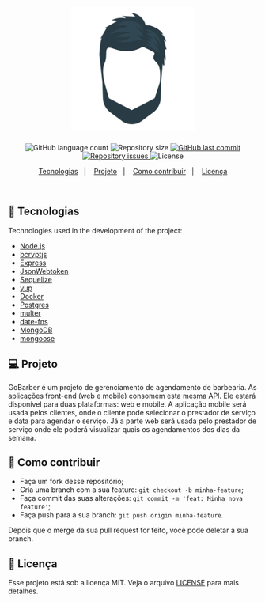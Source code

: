 <h1 align="center">
<img alt="GoBarber" title="#delicinha" src=".github/barber.svg" width="250px" />

</h1>

<p align="center">
  <img alt="GitHub language count" src="https://img.shields.io/github/languages/count/rlocatelli9/GoBarber-api">

  <img alt="Repository size" src="https://img.shields.io/github/repo-size/rlocatelli9/GoBarber-api">

  <a href="https://github.com/rlocatelli9/GoBarber-api/commits/master">
    <img alt="GitHub last commit" src="https://img.shields.io/github/last-commit/rlocatelli9/GoBarber-api">
  </a>

  <a href="https://github.com/rlocatelli9/GoBarber-api/issues">
    <img alt="Repository issues" src="https://img.shields.io/github/issues/rlocatelli9/GoBarber-api">
  </a>

  <img alt="License" src="https://img.shields.io/badge/license-MIT-brightgreen">
</p>

<p align="center">
  <a href="#rocket-tecnologias">Tecnologias</a>&nbsp;&nbsp;&nbsp;|&nbsp;&nbsp;&nbsp;
  <a href="#-projeto">Projeto</a>&nbsp;&nbsp;&nbsp;|&nbsp;&nbsp;&nbsp;
  <a href="#-como-contribuir">Como contribuir</a>&nbsp;&nbsp;&nbsp;|&nbsp;&nbsp;&nbsp;
  <a href="#memo-licença">Licença</a>
</p>

<br>

## :rocket: Tecnologias

Technologies used in the development of the project:

- [Node.js](https://nodejs.org/en/)
- [bcryptjs](https://www.npmjs.com/package/bcryptjs)
- [Express](https://expressjs.com/)
- [JsonWebtoken](https://jwt.io/)
- [Sequelize](https://sequelize.org/)
- [yup](https://github.com/jquense/yup)
- [Docker](https://www.docker.com/)
- [Postgres](https://www.postgresql.org/)
- [multer](https://github.com/expressjs/multer)
- [date-fns](https://date-fns.org/)
- [MongoDB](https://www.mongodb.com/)
- [mongoose](https://mongoosejs.com/)

## 💻 Projeto

GoBarber é um projeto de gerenciamento de agendamento de barbearia. As aplicações front-end (web e mobile) consomem esta mesma API. Ele estará disponível para duas plataformas: web e mobile. A aplicação mobile será usada pelos clientes, onde o cliente pode selecionar o prestador de serviço e data para agendar o serviço. Já a parte web será usada pelo prestador de serviço onde ele poderá visualizar quais os agendamentos dos dias da semana.

## 🤔 Como contribuir

- Faça um fork desse repositório;
- Cria uma branch com a sua feature: `git checkout -b minha-feature`;
- Faça commit das suas alterações: `git commit -m 'feat: Minha nova feature'`;
- Faça push para a sua branch: `git push origin minha-feature`.

Depois que o merge da sua pull request for feito, você pode deletar a sua branch.

## :memo: Licença

Esse projeto está sob a licença MIT. Veja o arquivo [LICENSE](LICENSE.md) para mais detalhes.
